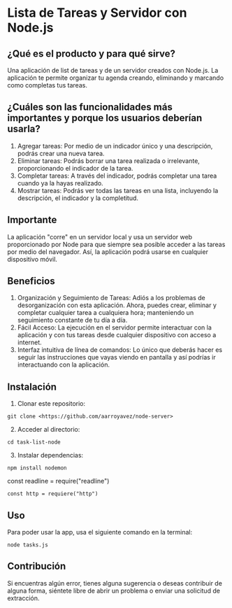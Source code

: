 # Lista de Tareas y Servidor con Node.js

## ¿Qué es el producto y para qué sirve?
Una aplicación de list de tareas y de un servidor creados con Node.js. La aplicación te permite organizar tu agenda creando, eliminando y marcando como completas tus tareas.

## ¿Cuáles son las funcionalidades más importantes y porque los usuarios deberían usarla?
1. Agregar tareas: Por medio de un indicador único y una descripción, podrás crear una nueva tarea.
2. Eliminar tareas: Podrás borrar una tarea realizada o irrelevante, proporcionando el indicador de la tarea.
3. Completar tareas: A través del indicador, podrás completar una tarea cuando ya la hayas realizado.
4. Mostrar tareas: Podrás ver todas las tareas en una lista, incluyendo la descripción, el indicador y la completitud.

## Importante
La aplicación "corre" en un servidor local y usa un servidor web proporcionado por Node para que siempre sea posible acceder a las tareas por medio del navegador. Así, la aplicación podrá usarse en cualquier dispositivo móvil.

## Beneficios
1. Organización y Seguimiento de Tareas: Adiós a los problemas de desorganización con esta aplicación. Ahora, puedes crear, eliminar y completar cualquier tarea a cualquiera hora; manteniendo un seguimiento constante de tu día a día.
2. Fácil Acceso: La ejecución en el servidor permite interactuar con la aplicación y con tus tareas desde cualquier dispositivo con acceso a internet. 
3. Interfaz intuitiva de línea de comandos: Lo único que deberás hacer es seguir las instrucciones que vayas viendo en pantalla y así podrías ir interactuando con la aplicación.

## Instalación

1. Clonar este repositorio:
``` 
git clone <https://github.com/aarroyavez/node-server>
``` 
2. Acceder al directorio:
```
cd task-list-node
```
3. Instalar dependencias:
```
npm install nodemon
```
const readline = require("readline")
```
const http = requiere("http")
```
## Uso

Para poder usar la app, usa el siguiente comando en la terminal:
```
node tasks.js
```

## Contribución
Si encuentras algún error, tienes alguna sugerencia o deseas contribuir de alguna forma, siéntete libre de abrir un problema o enviar una solicitud de extracción.